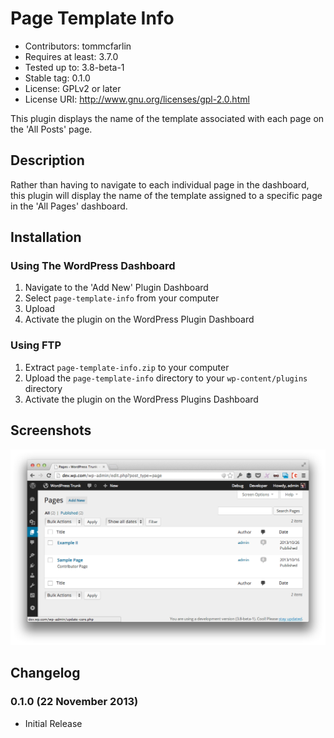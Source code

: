 # Page Template Info

* Contributors: tommcfarlin
* Requires at least: 3.7.0
* Tested up to: 3.8-beta-1
* Stable tag: 0.1.0
* License: GPLv2 or later
* License URI: http://www.gnu.org/licenses/gpl-2.0.html

This plugin displays the name of the template associated with each page on the 'All Posts' page.

## Description

Rather than having to navigate to each individual page in the dashboard, this plugin will display
the name of the template assigned to a specific page in the 'All Pages' dashboard.

## Installation

### Using The WordPress Dashboard

1. Navigate to the 'Add New' Plugin Dashboard
2. Select `page-template-info` from your computer
3. Upload
4. Activate the plugin on the WordPress Plugin Dashboard

### Using FTP

1. Extract `page-template-info.zip` to your computer
2. Upload the `page-template-info` directory to your `wp-content/plugins` directory
3. Activate the plugin on the WordPress Plugins Dashboard

## Screenshots

![Page Template Info](./assets/screenshot-1.png "Page Template Info")

## Changelog

### 0.1.0 (22 November 2013)

* Initial Release